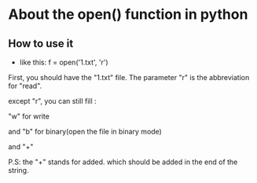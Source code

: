 # About the open() function in python

## How to use it

- like this: f = open('1.txt', 'r')

 First, you should have the "1.txt" file. The parameter "r" is the abbreviation for "read".
 
 except "r", you can still fill :
 
 "w" for write
 
 and "b" for binary(open the file in binary mode)
 
 and "+" 
 
 P.S:
 the "+" stands for added. which should be added in the end of the string.
